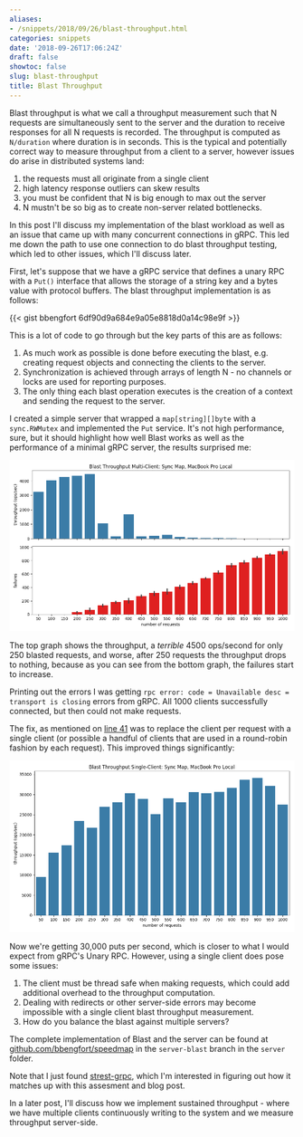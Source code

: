 ```yaml
---
aliases:
- /snippets/2018/09/26/blast-throughput.html
categories: snippets
date: '2018-09-26T17:06:24Z'
draft: false
showtoc: false
slug: blast-throughput
title: Blast Throughput
---
```


Blast throughput is what we call a throughput measurement such that N requests are simultaneously sent to the server and the duration to receive responses for all N requests is recorded. The throughput is computed as `N/duration` where duration is in seconds. This is the typical and potentially correct way to measure throughput from a client to a server, however issues do arise in distributed systems land:

1. the requests must all originate from a single client
2. high latency response outliers can skew results
3. you must be confident that N is big enough to max out the server
4. N mustn't be so big as to create non-server related bottlenecks.

In this post I'll discuss my implementation of the blast workload as well as an issue that came up with many concurrent connections in gRPC. This led me down the path to use one connection to do blast throughput testing, which led to other issues, which I'll discuss later.

First, let's suppose that we have a gRPC service that defines a unary RPC with a `Put()`  interface that allows the storage of a string key and a bytes value with protocol buffers. The blast throughput implementation is as follows:

{{< gist bbengfort 6df90d9a684e9a05e8818d0a14c98e9f >}}

This is a lot of code to go through but the key parts of this are as follows:

1. As much work as possible is done before executing the blast, e.g. creating request objects and connecting the clients to the server.
2. Synchronization is achieved through arrays of length N - no channels or locks are used for reporting purposes.
3. The only thing each blast operation executes is the creation of a context and sending the request to the server.

I created a simple server that wrapped a `map[string][]byte` with a `sync.RWMutex` and implemented the `Put` service. It's not high performance, sure, but it should highlight how well Blast works as well as the performance of a minimal gRPC server, the results surprised me:

![Multi-Client Blast Results](/images/2018-09-26-blast-syncmap-mc.png)

The top graph shows the throughput, a _terrible_ 4500 ops/second for only 250 blasted requests, and worse, after 250 requests the throughput drops to nothing, because as you can see from the bottom graph, the failures start to increase.

Printing out the errors I was getting `rpc error: code = Unavailable desc = transport is closing` errors from gRPC. All 1000 clients successfully connected, but then could not make requests.

The fix, as mentioned on [line 41](https://gist.github.com/bbengfort/6df90d9a684e9a05e8818d0a14c98e9f#file-bench-go-L41) was to replace the client per request with a single client (or possible a handful of clients that are used in a round-robin fashion by each request). This improved things significantly:

![Single-Client Blast Results](/images/2018-09-26-blast-syncmap-sc.png)

Now we're getting 30,000 puts per second, which is closer to what I would expect from gRPC's Unary RPC. However, using a single client does pose some issues:

1. The client must be thread safe when making requests, which could add additional overhead to the throughput computation.
2. Dealing with redirects or other server-side errors may become impossible with a single client blast throughput measurement.
3. How do you balance the blast against multiple servers?

The complete implementation of Blast and the server can be found at [github.com/bbengfort/speedmap](https://github.com/bbengfort/speedmap/tree/server-blast) in the `server-blast` branch in the `server` folder.

Note that I just found [strest-grpc](https://hub.docker.com/r/buoyantio/strest-grpc/), which I'm interested in figuring out how it matches up with this assesment and blog post.

In a later post, I'll discuss how we implement sustained throughput - where we have multiple clients continuously writing to the system and we measure throughput server-side.
